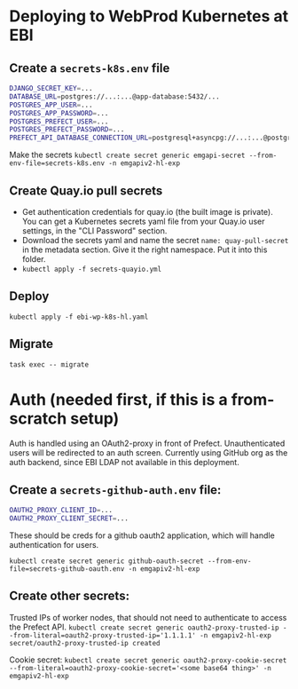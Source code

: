 # Deploying to WebProd Kubernetes at EBI

## Create a `secrets-k8s.env` file
```bash
DJANGO_SECRET_KEY=...
DATABASE_URL=postgres://...:...@app-database:5432/...
POSTGRES_APP_USER=...
POSTGRES_APP_PASSWORD=...
POSTGRES_PREFECT_USER=...
POSTGRES_PREFECT_PASSWORD=...
PREFECT_API_DATABASE_CONNECTION_URL=postgresql+asyncpg://...:...@postgres-prefect:5432/...
```

Make the secrets
`kubectl create secret generic emgapi-secret --from-env-file=secrets-k8s.env -n emgapiv2-hl-exp`

## Create Quay.io pull secrets
* Get authentication credentials for quay.io (the built image is private). You can get a Kubernetes secrets yaml file from your Quay.io user settings, in the "CLI Password" section.
* Download the secrets yaml and name the secret `name: quay-pull-secret` in the metadata section. Give it the right namespace. Put it into this folder.
* `kubectl apply -f secrets-quayio.yml`

## Deploy
`kubectl apply -f ebi-wp-k8s-hl.yaml`

## Migrate
`task exec -- migrate`

# Auth (needed first, if this is a from-scratch setup)
Auth is handled using an OAuth2-proxy in front of Prefect.
Unauthenticated users will be redirected to an auth screen.
Currently using GitHub org as the auth backend, since EBI LDAP not available in this deployment.

## Create a `secrets-github-auth.env` file:
```bash
OAUTH2_PROXY_CLIENT_ID=...
OAUTH2_PROXY_CLIENT_SECRET=...
```

These should be creds for a github oauth2 application, which will handle authentication for users.

`kubectl create secret generic github-oauth-secret --from-env-file=secrets-github-oauth.env -n emgapiv2-hl-exp`

## Create other secrets:
Trusted IPs of worker nodes, that should not need to authenticate to access the Prefect API.
`kubectl create secret generic oauth2-proxy-trusted-ip --from-literal=oauth2-proxy-trusted-ip='1.1.1.1' -n emgapiv2-hl-exp
secret/oauth2-proxy-trusted-ip created`

Cookie secret:
`kubectl create secret generic oauth2-proxy-cookie-secret --from-literal=oauth2-proxy-cookie-secret='<some base64 thing>' -n emgapiv2-hl-exp`
